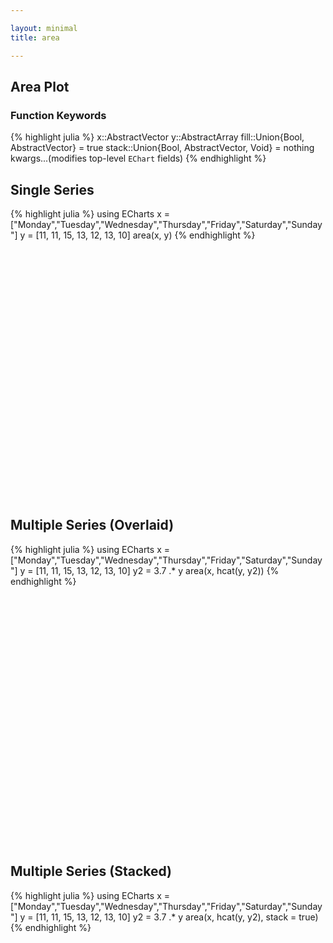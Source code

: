 ```yaml
---

layout: minimal
title: area

---
```

## Area Plot

### Function Keywords
{% highlight julia %}
x::AbstractVector
y::AbstractArray
fill::Union{Bool, AbstractVector} = true
stack::Union{Bool, AbstractVector, Void} = nothing
kwargs...(modifies top-level `EChart` fields)
{% endhighlight %}

## Single Series
{% highlight julia %}
using ECharts
x = ["Monday","Tuesday","Wednesday","Thursday","Friday","Saturday","Sunday"]
y = [11, 11, 15, 13, 12, 13, 10]
area(x, y)
{% endhighlight %}


<div id="areaplot" style="height:400px;width:800px;"></div>
<script type="text/javascript">
    // Initialize after dom ready
    var myChart = echarts.init(document.getElementById("areaplot"));

    // Load data into the ECharts instance
    myChart.setOption({"xAxis":[{"boundaryGap":false,"show":true,"data":["Monday","Tuesday","Wednesday","Thursday","Friday","Saturday","Sunday"],"type":"category"}],"yAxis":[{"show":true,"type":"value"}],"toolbox":{"itemGap":15,"show":false,"x":"right","feature":{},"orient":"vertical","y":"center"},"title":{},"series":[{"areaStyle":{"normal":{}},"data":[11,11,15,13,12,13,10],"smooth":false,"type":"line"}],"backgroundColor":"rgba(0,0,0,0)"});
</script>

## Multiple Series (Overlaid)
{% highlight julia %}
using ECharts
x = ["Monday","Tuesday","Wednesday","Thursday","Friday","Saturday","Sunday"]
y = [11, 11, 15, 13, 12, 13, 10]
y2 = 3.7 .* y
area(x, hcat(y, y2))
{% endhighlight %}

<div id="areaplot2" style="height:400px;width:800px;"></div>
<script type="text/javascript">
    // Initialize after dom ready
    var myChart = echarts.init(document.getElementById("areaplot2"));

    // Load data into the ECharts instance
    myChart.setOption({"xAxis":[{"splitNumber":5,"boundaryGap":false,"data":["Monday","Tuesday","Wednesday","Thursday","Friday","Saturday","Sunday"],"scale":false,"gridIndex":0,"minInterval":0,"inverse":false,"nameLocation":"start","nameGap":15,"silent":true,"type":"category"}],"yAxis":[{"scale":false,"gridIndex":0,"splitNumber":5,"minInterval":0,"silent":true,"inverse":false,"type":"value","nameLocation":"start","nameGap":15}],"toolbox":{"feature":{},"itemSize":15,"orient":"vertical","height":"auto","zlevel":0,"z":2,"itemGap":10,"right":"auto","top":"center","width":"auto","show":false,"showTitle":true},"title":{"left":"left","borderColor":"transparent","bottom":"auto","padding":5,"zlevel":0,"borderWidth":1,"target":"blank","z":2,"itemGap":5,"backgroundColor":"transparent","shadowOffsetY":0,"shadowOffsetX":0,"right":"auto","top":"auto","subtarget":"blank","show":true},"series":[{"areaStyle":{"normal":{}},"data":[11.0,11.0,15.0,13.0,12.0,13.0,10.0],"smooth":false,"minSize":"0%","type":"line","maxSize":"100%"},{"areaStyle":{"normal":{}},"data":[40.7,40.7,55.5,48.1,44.400000000000006,48.1,37.0],"smooth":false,"minSize":"0%","type":"line","maxSize":"100%"}]});
</script>

## Multiple Series (Stacked)
{% highlight julia %}
using ECharts
x = ["Monday","Tuesday","Wednesday","Thursday","Friday","Saturday","Sunday"]
y = [11, 11, 15, 13, 12, 13, 10]
y2 = 3.7 .* y
area(x, hcat(y, y2), stack = true)
{% endhighlight %}

<div id="areaplot3" style="height:400px;width:800px;"></div>
<script type="text/javascript">
    // Initialize after dom ready
    var myChart = echarts.init(document.getElementById("areaplot3"));

    // Load data into the ECharts instance
    myChart.setOption({"xAxis":[{"splitNumber":5,"boundaryGap":false,"data":["Monday","Tuesday","Wednesday","Thursday","Friday","Saturday","Sunday"],"scale":false,"gridIndex":0,"minInterval":0,"inverse":false,"nameLocation":"start","nameGap":15,"silent":true,"type":"category"}],"yAxis":[{"scale":false,"gridIndex":0,"splitNumber":5,"minInterval":0,"silent":true,"inverse":false,"type":"value","nameLocation":"start","nameGap":15}],"toolbox":{"feature":{},"itemSize":15,"orient":"vertical","height":"auto","zlevel":0,"z":2,"itemGap":10,"right":"auto","top":"center","width":"auto","show":false,"showTitle":true},"title":{"left":"left","borderColor":"transparent","bottom":"auto","padding":5,"zlevel":0,"borderWidth":1,"target":"blank","z":2,"itemGap":5,"shadowOffsetY":0,"shadowOffsetX":0,"right":"auto","top":"auto","subtarget":"blank","show":true},"series":[{"areaStyle":{"normal":{"shadowOffsetY":0,"shadowOffsetX":0}},"stack":1,"data":[11.0,11.0,15.0,13.0,12.0,13.0,10.0],"smooth":false,"minSize":"0%","type":"line","maxSize":"100%"},{"areaStyle":{"normal":{"shadowOffsetY":0,"shadowOffsetX":0}},"stack":1,"data":[7.699999999999999,7.699999999999999,10.5,9.1,8.399999999999999,9.1,7.0],"smooth":false,"minSize":"0%","type":"line","maxSize":"100%"}]});
</script>
